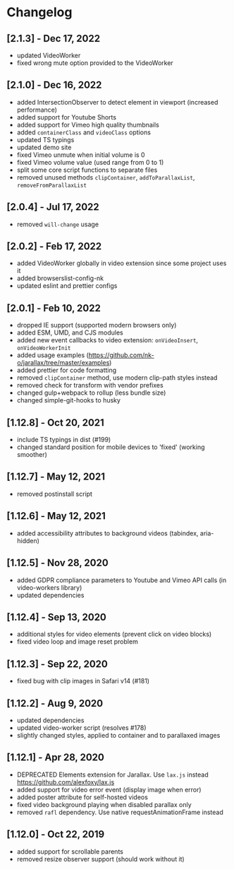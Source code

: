 # Changelog

## [2.1.3] - Dec 17, 2022

- updated VideoWorker
- fixed wrong mute option provided to the VideoWorker

## [2.1.0] - Dec 16, 2022

- added IntersectionObserver to detect element in viewport (increased performance)
- added support for Youtube Shorts
- added support for Vimeo high quality thumbnails
- added `containerClass` and `videoClass` options
- updated TS typings
- updated demo site
- fixed Vimeo unmute when initial volume is 0
- fixed Vimeo volume value (used range from 0 to 1)
- split some core script functions to separate files
- removed unused methods `clipContainer`, `addToParallaxList`, `removeFromParallaxList`

## [2.0.4] - Jul 17, 2022

- removed `will-change` usage

## [2.0.2] - Feb 17, 2022

- added VideoWorker globally in video extension since some project uses it
- added browserslist-config-nk
- updated eslint and prettier configs

## [2.0.1] - Feb 10, 2022

- dropped IE support (supported modern browsers only)
- added ESM, UMD, and CJS modules
- added new event callbacks to video extension: `onVideoInsert`, `onVideoWorkerInit`
- added usage examples (<https://github.com/nk-o/jarallax/tree/master/examples>)
- added prettier for code formatting
- removed `clipContainer` method, use modern clip-path styles instead
- removed check for transform with vendor prefixes
- changed gulp+webpack to rollup (less bundle size)
- changed simple-git-hooks to husky

## [1.12.8] - Oct 20, 2021

- include TS typings in dist (#199)
- changed standard position for mobile devices to 'fixed' (working smoother)

## [1.12.7] - May 12, 2021

- removed postinstall script

## [1.12.6] - May 12, 2021

- added accessibility attributes to background videos (tabindex, aria-hidden)

## [1.12.5] - Nov 28, 2020

- added GDPR compliance parameters to Youtube and Vimeo API calls (in video-workers library)
- updated dependencies

## [1.12.4] - Sep 13, 2020

- additional styles for video elements (prevent click on video blocks)
- fixed video loop and image reset problem

## [1.12.3] - Sep 22, 2020

- fixed bug with clip images in Safari v14 (#181)

## [1.12.2] - Aug 9, 2020

- updated dependencies
- updated video-worker script (resolves #178)
- slightly changed styles, applied to container and to parallaxed images

## [1.12.1] - Apr 28, 2020

- DEPRECATED Elements extension for Jarallax. Use `lax.js` instead <https://github.com/alexfoxy/lax.js>
- added support for video error event (display image when error)
- added poster attribute for self-hosted videos
- fixed video background playing when disabled parallax only
- removed `rafl` dependency. Use native requestAnimationFrame instead

## [1.12.0] - Oct 22, 2019

- added support for scrollable parents
- removed resize observer support (should work without it)

